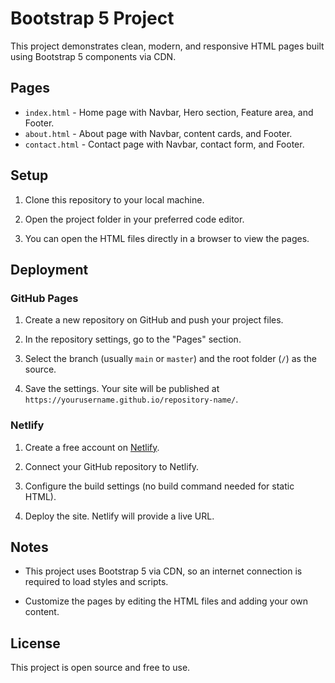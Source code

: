 # Bootstrap 5 Project

This project demonstrates clean, modern, and responsive HTML pages built using Bootstrap 5 components via CDN.

## Pages

- `index.html` - Home page with Navbar, Hero section, Feature area, and Footer.
- `about.html` - About page with Navbar, content cards, and Footer.
- `contact.html` - Contact page with Navbar, contact form, and Footer.

## Setup

1. Clone this repository to your local machine.

2. Open the project folder in your preferred code editor.

3. You can open the HTML files directly in a browser to view the pages.

## Deployment

### GitHub Pages

1. Create a new repository on GitHub and push your project files.

2. In the repository settings, go to the "Pages" section.

3. Select the branch (usually `main` or `master`) and the root folder (`/`) as the source.

4. Save the settings. Your site will be published at `https://yourusername.github.io/repository-name/`.

### Netlify

1. Create a free account on [Netlify](https://www.netlify.com/).

2. Connect your GitHub repository to Netlify.

3. Configure the build settings (no build command needed for static HTML).

4. Deploy the site. Netlify will provide a live URL.

## Notes

- This project uses Bootstrap 5 via CDN, so an internet connection is required to load styles and scripts.

- Customize the pages by editing the HTML files and adding your own content.

## License

This project is open source and free to use.
